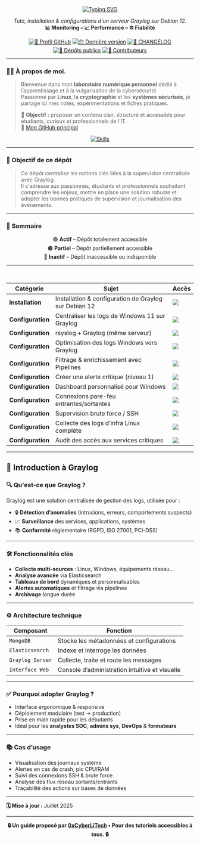 <div align="center">

<a href="https://github.com/0xCyberLiTech">
  <img src="https://readme-typing-svg.herokuapp.com?font=Fira+Code&size=32&pause=1000&color=D14A4A&center=true&vCenter=true&width=1000&lines=SUPERVISION+CENTRALISÉE+AVEC+GRAYLOG;Détection+des+menaces+•+Logs+structurés+•+Alertes;Tutoriel+pédagogique+100%+Debian+12" alt="Typing SVG" />
</a>

<p align="center">
  <em>Tuto, installation & configurations d'un serveur Graylog sur Debian 12.</em><br>
  <b>📊 Monitoring – 📈 Performance – ⚙️ Fiabilité</b>
</p>

[![🔗 Profil GitHub](https://img.shields.io/badge/Profil-GitHub-181717?logo=github&style=flat-square)](https://github.com/0xCyberLiTech)
[![📦 Dernière version](https://img.shields.io/github/v/release/0xCyberLiTech/Graylog?label=version&style=flat-square&color=blue)](https://github.com/0xCyberLiTech/Graylog/releases/latest)
[![📄 CHANGELOG](https://img.shields.io/badge/📄%20Changelog-Graylog-blue?style=flat-square)](https://github.com/0xCyberLiTech/Graylog/blob/main/CHANGELOG.md)
[![📂 Dépôts publics](https://img.shields.io/badge/Dépôts-publics-blue?style=flat-square)](https://github.com/0xCyberLiTech?tab=repositories)
[![👥 Contributeurs](https://img.shields.io/badge/👥%20Contributeurs-cliquez%20ici-007ec6?style=flat-square)](https://github.com/0xCyberLiTech/Graylog/graphs/contributors)

</div>

---

### 👨‍💻 **À propos de moi.**

> Bienvenue dans mon **laboratoire numérique personnel** dédié à l’apprentissage et à la vulgarisation de la cybersécurité.  
> Passionné par **Linux**, la **cryptographie** et les **systèmes sécurisés**, je partage ici mes notes, expérimentations et fiches pratiques.  
>  
> 🎯 **Objectif :** proposer un contenu clair, structuré et accessible pour étudiants, curieux et professionnels de l’IT.  
> 🔗 [Mon GitHub principal](https://github.com/0xCyberLiTech)

<p align="center">
  <a href="https://skillicons.dev">
    <img src="https://skillicons.dev/icons?i=linux,debian,bash,docker,nginx,git,vim" alt="Skills" />
  </a>
</p>

---

### 🎯 Objectif de ce dépôt

> Ce dépôt centralise les notions clés liées à la supervision centralisée avec Graylog.  
> Il s'adresse aux passionnés, étudiants et professionnels souhaitant comprendre les enjeux, mettre en place une solution robuste et adopter les bonnes pratiques de supervision et journalisation des événements.

---

### 🧭 **Sommaire**

<div align="center" style="margin-bottom: 10px;">

🟢 **Actif** – Dépôt totalement accessible  
🟠 **Partiel** – Dépôt partiellement accessible  
🔴 **Inactif** – Dépôt inaccessible ou indisponible

</div>

---

<br/>

<table align="center">
<thead>
<tr>
<th>Catégorie</th>
<th>Sujet</th>
<th>Accès</th>
</tr>
</thead>
<tbody>

<tr>
<td><b>Installation</b></td>
<td>Installation & configuration de Graylog sur Debian 12</td>
<td><a href="GRAYLOG-INSTALLATION-CONFIGURATION-DEBIAN-12.md"><img src="https://img.shields.io/badge/EXPLORER-brightgreen?style=for-the-badge&logo=github&logoColor=white" /></a></td>
</tr>

<tr>
<td><b>Configuration</b></td>
<td>Centraliser les logs de Windows 11 sur Graylog</td>
<td><a href="GRAYLOG-CENTRALISER-LES-LOGS-WINDOWS-11-VERS-GRAYLOG-DEBIAN-12.md"><img src="https://img.shields.io/badge/EXPLORER-brightgreen?style=for-the-badge&logo=github&logoColor=white" /></a></td>
</tr>

<tr>
<td><b>Configuration</b></td>
<td>rsyslog + Graylog (même serveur)</td>
<td><a href="GRAYLOG-CONFIGURER-GRAYLOG-POUR-RECEVOIR-LES-LOGS-VIA-SYSLOG-UDP.md"><img src="https://img.shields.io/badge/EXPLORER-orange?style=for-the-badge&logo=github&logoColor=white" /></a></td>
</tr>

<tr>
<td><b>Configuration</b></td>
<td>Optimisation des logs Windows vers Graylog</td>
<td><a href="GRAYLOG-OPTIMISATION-ENVOI-DE-LOGS-WINDOWS-VERS-GRAYLOG.md"><img src="https://img.shields.io/badge/EXPLORER-orange?style=for-the-badge&logo=github&logoColor=white" /></a></td>
</tr>

<tr>
<td><b>Configuration</b></td>
<td>Filtrage & enrichissement avec Pipelines</td>
<td><a href="GRAYLOG-FILTRAGE-ET-ENRICHISSEMENT-DES-LOGS-AVEC-LES-PIPELINES-GRAYLOG.md"><img src="https://img.shields.io/badge/EXPLORER-orange?style=for-the-badge&logo=github&logoColor=white" /></a></td>
</tr>

<tr>
<td><b>Configuration</b></td>
<td>Créer une alerte critique (niveau 1)</td>
<td><a href="GRAYLOG-CONFIGURER-UNE-ALERTE-EN-CAS-D-EVENEMENT-CRITIQUE-DE-NIVEAU-1.md"><img src="https://img.shields.io/badge/EXPLORER-orange?style=for-the-badge&logo=github&logoColor=white" /></a></td>
</tr>

<tr>
<td><b>Configuration</b></td>
<td>Dashboard personnalisé pour Windows</td>
<td><a href="GRAYLOG-METTRE-EN-PLACE-UN-DASHBIOARD-PERSONALISE-POUR-WINDOWS.md"><img src="https://img.shields.io/badge/EXPLORER-orange?style=for-the-badge&logo=github&logoColor=white" /></a></td>
</tr>

<tr>
<td><b>Configuration</b></td>
<td>Connexions pare-feu entrantes/sortantes</td>
<td><img src="https://img.shields.io/badge/EXPLORER-red?style=for-the-badge&logo=github&logoColor=white" /></td>
</tr>

<tr>
<td><b>Configuration</b></td>
<td>Supervision brute force / SSH</td>
<td><img src="https://img.shields.io/badge/EXPLORER-red?style=for-the-badge&logo=github&logoColor=white" /></td>
</tr>

<tr>
<td><b>Configuration</b></td>
<td>Collecte des logs d’infra Linux complète</td>
<td><img src="https://img.shields.io/badge/EXPLORER-red?style=for-the-badge&logo=github&logoColor=white" /></td>
</tr>

<tr>
<td><b>Configuration</b></td>
<td>Audit des accès aux services critiques</td>
<td><img src="https://img.shields.io/badge/EXPLORER-red?style=for-the-badge&logo=github&logoColor=white" /></td>
</tr>

</tbody>
</table>

---

## 🧠 Introduction à Graylog

### 🔍 Qu'est-ce que Graylog ?

Graylog est une solution centralisée de gestion des logs, utilisée pour :

- 🔒 **Détection d’anomalies** (intrusions, erreurs, comportements suspects)
- 📈 **Surveillance** des services, applications, systèmes
- 📚 **Conformité** réglementaire (RGPD, ISO 27001, PCI-DSS)

---

### 🛠️ Fonctionnalités clés

- **Collecte multi-sources** : Linux, Windows, équipements réseau…
- **Analyse avancée** via Elasticsearch
- **Tableaux de bord** dynamiques et personnalisables
- **Alertes automatiques** et filtrage via pipelines
- **Archivage** longue durée

---

### ⚙️ Architecture technique

| Composant         | Fonction                                            |
|-------------------|-----------------------------------------------------|
| `MongoDB`         | Stocke les métadonnées et configurations            |
| `Elasticsearch`   | Indexe et interroge les données                     |
| `Graylog Server`  | Collecte, traite et route les messages              |
| `Interface Web`   | Console d’administration intuitive et visuelle     |

---

### ✅ Pourquoi adopter Graylog ?

- Interface ergonomique & responsive
- Déploiement modulaire (test → production)
- Prise en main rapide pour les débutants
- Idéal pour les **analystes SOC**, **admins sys**, **DevOps** & **formateurs**

---

### 📚 Cas d’usage

- Visualisation des journaux système
- Alertes en cas de crash, pic CPU/RAM
- Suivi des connexions SSH & brute force
- Analyse des flux réseau sortants/entrants
- Traçabilité des actions sur bases de données

---

**🗓️ Mise à jour :** Juillet 2025

---

<p align="center">
  <b>🔒 Un guide proposé par <a href="https://github.com/0xCyberLiTech">0xCyberLiTech</a> • Pour des tutoriels accessibles à tous. 🔒</b>
</p>
